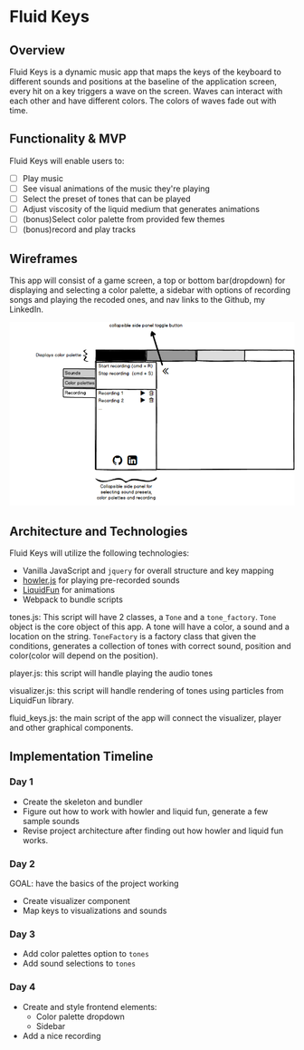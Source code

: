 # Fluid Keys

[howler]:(https://github.com/goldfire/howler.js/)
[lf]:(https://github.com/google/liquidfun)

## Overview

Fluid Keys is a dynamic music app that maps the keys of the keyboard to different sounds and positions at the baseline of the application screen, every hit on a key triggers a wave on the screen. Waves can interact with each other and have different colors. The colors of waves fade out with time.

## Functionality & MVP

Fluid Keys will enable users to:

- [ ] Play music
- [ ] See visual animations of the music they're playing
- [ ] Select the preset of tones that can be played
- [ ] Adjust viscosity of the liquid medium that generates animations
- [ ] (bonus)Select color palette from provided few themes
- [ ] (bonus)record and play tracks

## Wireframes
This app will consist of a game screen, a top or bottom bar(dropdown) for displaying and selecting a color palette, a sidebar with options of recording songs and playing the recoded ones, and nav links to the Github, my LinkedIn.

![image of splash](./wireframe.png)

## Architecture and Technologies

Fluid Keys will utilize the following technologies:

  * Vanilla JavaScript and `jquery` for overall structure and key mapping
  * [howler.js][howler] for playing pre-recorded sounds
  * [LiquidFun][lf] for animations
  * Webpack to bundle scripts


tones.js: This script will have 2 classes, a `Tone` and a `tone_factory`. `Tone` object is the core object of this app. A tone will have a color, a sound and a location on the string. `ToneFactory` is a factory class that given the conditions, generates a collection of tones with correct sound, position and color(color will depend on the position).

player.js: this script will handle playing the audio tones

visualizer.js: this script will handle rendering of tones using particles from LiquidFun library.

fluid_keys.js: the main script of the app will connect the visualizer, player and other graphical components.

## Implementation Timeline

### Day 1
* Create the skeleton and bundler
* Figure out how to work with howler and liquid fun, generate a few sample sounds
* Revise project architecture after finding out how howler and liquid fun works.

### Day 2
GOAL: have the basics of the project working
* Create visualizer component
* Map keys to visualizations and sounds

### Day 3
* Add color palettes option to `tones`
* Add sound selections to `tones`

### Day 4
* Create and style frontend elements:
  - Color palette dropdown
  - Sidebar
* Add a nice recording
